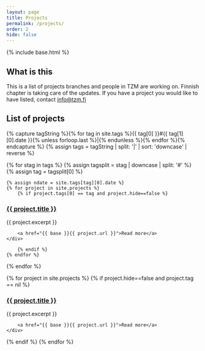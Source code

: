 ```yaml
---
layout: page
title: Projects
permalink: /projects/
order: 2
hide: false
---
```



{% include base.html %}

## What is this

This is a list of projects branches and people in TZM are working on. 
Finnish chapter is taking care of the updates. If you have a project you would like to have listed, contact [info@tzm.fi](mailto://info@tzm.fi) 

## List of projects

{% capture tagString %}{% for tag in site.tags %}{{ tag[0] }}#{{ tag[1][0].date }}{% unless forloop.last %}|{% endunless %}{% endfor %}{% endcapture %}
{% assign tags = tagString | split: '|' | sort: 'downcase' | reverse %}

{% for stag in tags %}
    {% assign tagsplit = stag | downcase | split: '#' %}
    {% assign tag = tagsplit[0] %}
    
    {% assign ndate = site.tags[tag][0].date %}  
    {% for project in site.projects %}
        {% if project.tags[0] == tag and project.hide==false %}

<div class="project_in_list">
    <div class="card project_card">
        <h3>
          <a href="{{ base }}{{ project.url }}">
            {{ project.title }}
          </a>
        </h3>       
        {{ project.excerpt }}
        
        <a href="{{ base }}{{ project.url }}">Read more</a>
    </div>
</div>

        {% endif %}        
    {% endfor %}
{% endfor %}

{% for project in site.projects %}
{% if project.hide==false and project.tag == nil %}

<div class="project_in_list">
    <div class="card project_card">
        <h3>
          <a href="{{ base }}{{ project.url }}">
            {{ project.title }}
          </a>
        </h3>       
        {{ project.excerpt }}
        
        <a href="{{ base }}{{ project.url }}">Read more</a>
    </div>
</div>

{% endif %}
{% endfor %}

